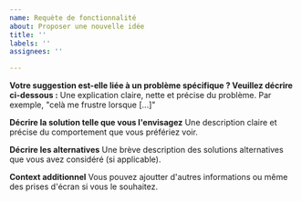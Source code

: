 ```yaml
---
name: Requète de fonctionnalité
about: Proposer une nouvelle idée
title: ''
labels: ''
assignees: ''

---
```


**Votre suggestion est-elle liée à un problème spécifique ? Veuillez décrire ci-dessous :**
Une explication claire, nette et précise du problème. Par exemple, "celà me frustre lorsque [...]"

**Décrire la solution telle que vous l'envisagez**
Une description claire et précise du comportement que vous préfériez voir.

**Décrire les alternatives**
Une brève description des solutions alternatives que vous avez considéré (si applicable).

**Context additionnel**
Vous pouvez ajoutter d'autres informations ou même des prises d'écran si vous le souhaitez.
